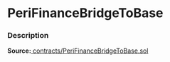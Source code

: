 # PeriFinanceBridgeToBase

### Description <a href="description" id="description"></a>

**Source:**[ contracts/PeriFinanceBridgeToBase.sol](https://github.com/perifinance/peri-finance/blob/master/contracts/PeriFinanceBridgeToBase.sol/)
